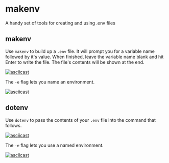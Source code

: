 # makenv

A handy set of tools for creating and using .env files

## makenv

Use `makenv` to build up a `.env` file. It will prompt you for a variable name followed by it's value. When finished, leave the variable name blank and hit Enter to write the file. The file's contents will be shown at the end.

[![asciicast](https://asciinema.org/a/9er8t20zi2z1p3dedh8yogk19.png)](https://asciinema.org/a/9er8t20zi2z1p3dedh8yogk19)

The `-e` flag lets you name an environment.

[![asciicast](https://asciinema.org/a/0ealrw07pyt8q9g2o6vh40urm.png)](https://asciinema.org/a/0ealrw07pyt8q9g2o6vh40urm)

## dotenv

Use `dotenv` to pass the contents of your `.env` file into the command that follows.

[![asciicast](https://asciinema.org/a/7l1ctq1miqumptf35tmnyi95z.png)](https://asciinema.org/a/7l1ctq1miqumptf35tmnyi95z)

The `-e` flag lets you use a named environment.

[![asciicast](https://asciinema.org/a/dm4fq9huc1pg0921947ajmnsa.png)](https://asciinema.org/a/dm4fq9huc1pg0921947ajmnsa)
